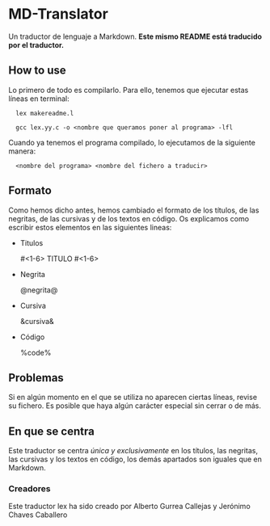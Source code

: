 # MD-Translator
Un traductor de lenguaje a Markdown. **Este mismo README está traducido por el traductor.**

## How to use
Lo primero de todo es compilarlo. Para ello, tenemos que ejecutar estas líneas en terminal:

```
  lex makereadme.l

  gcc lex.yy.c -o <nombre que queramos poner al programa> -lfl
```

Cuando ya tenemos el programa compilado, lo ejecutamos de la siguiente manera:

```
  <nombre del programa> <nombre del fichero a traducir>
```

## Formato

Como hemos dicho antes, hemos cambiado el formato de los títulos, de las negritas, de las cursivas y de los textos en código. Os explicamos como escribir estos elementos en las siguientes lineas:

  * Titulos

    \#<1-6> TITULO \#<1-6>

  * Negrita

    @negrita@

  * Cursiva

    &cursiva&

  * Código

    %code%

## Problemas

Si en algún momento en el que se utiliza no aparecen ciertas líneas, revise su fichero. Es posible que haya algún carácter especial sin cerrar o de más.

## En que se centra

Este traductor se centra *única y exclusivamente* en los títulos, las negritas, las cursivas y los textos en código, los demás apartados son iguales que en Markdown.

### Creadores

Este traductor lex ha sido creado por Alberto Gurrea Callejas y Jerónimo Chaves Caballero
